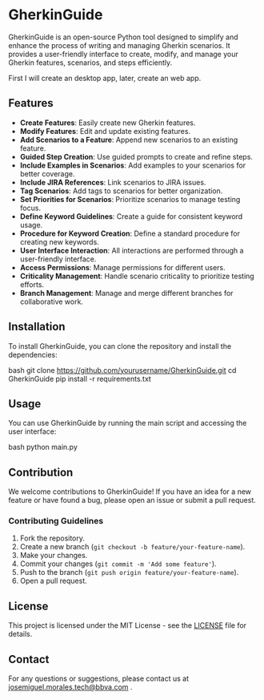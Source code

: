 # GherkinGuide

GherkinGuide is an open-source Python tool designed to simplify and enhance the process of writing and managing Gherkin scenarios. It provides a user-friendly interface to create, modify, and manage your Gherkin features, scenarios, and steps efficiently.

First I will create an desktop app, later, create an web app.

## Features

- **Create Features**: Easily create new Gherkin features.
- **Modify Features**: Edit and update existing features.
- **Add Scenarios to a Feature**: Append new scenarios to an existing feature.
- **Guided Step Creation**: Use guided prompts to create and refine steps.
- **Include Examples in Scenarios**: Add examples to your scenarios for better coverage.
- **Include JIRA References**: Link scenarios to JIRA issues.
- **Tag Scenarios**: Add tags to scenarios for better organization.
- **Set Priorities for Scenarios**: Prioritize scenarios to manage testing focus.
- **Define Keyword Guidelines**: Create a guide for consistent keyword usage.
- **Procedure for Keyword Creation**: Define a standard procedure for creating new keywords.
- **User Interface Interaction**: All interactions are performed through a user-friendly interface.
- **Access Permissions**: Manage permissions for different users.
- **Criticality Management**: Handle scenario criticality to prioritize testing efforts.
- **Branch Management**: Manage and merge different branches for collaborative work.

## Installation

To install GherkinGuide, you can clone the repository and install the dependencies:

bash
git clone https://github.com/yourusername/GherkinGuide.git
cd GherkinGuide
pip install -r requirements.txt


## Usage

You can use GherkinGuide by running the main script and accessing the user interface:

bash
python main.py


## Contribution

We welcome contributions to GherkinGuide! If you have an idea for a new feature or have found a bug, please open an issue or submit a pull request.

### Contributing Guidelines

1. Fork the repository.
2. Create a new branch (`git checkout -b feature/your-feature-name`).
3. Make your changes.
4. Commit your changes (`git commit -m 'Add some feature'`).
5. Push to the branch (`git push origin feature/your-feature-name`).
6. Open a pull request.

## License

This project is licensed under the MIT License - see the [LICENSE](LICENSE) file for details.

## Contact

For any questions or suggestions, please contact us at josemiguel.morales.tech@bbva.com .